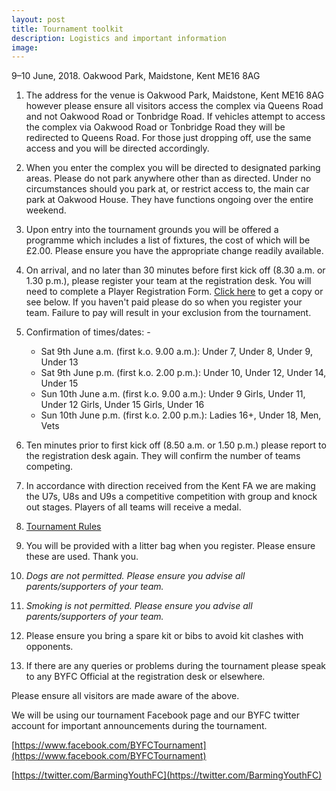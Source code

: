```yaml
---
layout: post
title: Tournament toolkit
description: Logistics and important information
image: 
---
```



9–10 June, 2018. Oakwood Park, Maidstone, Kent ME16 8AG

1. The address for the venue is Oakwood Park, Maidstone, Kent ME16 8AG however please ensure all visitors access the complex via Queens Road and not Oakwood Road or Tonbridge Road. If vehicles attempt to access the complex via Oakwood Road or Tonbridge Road they will be redirected to Queens Road.
For those just dropping off, use the same access and you will be directed accordingly.

2. When you enter the complex you will be directed to designated parking areas. Please do not park anywhere other than as directed. Under no circumstances should you park at, or restrict access to, the main car park at Oakwood House. They have functions ongoing over the entire weekend.

3. Upon entry into the tournament grounds you will be offered a programme which includes a list of fixtures, the cost of which will be £2.00. Please ensure you have the appropriate change readily available.

4. On arrival, and no later than 30 minutes before first kick off (8.30 a.m. or 1.30 p.m.), please register your team at the registration desk. You will need to complete a Player Registration Form. [Click here](https://drive.google.com/open?id=0B1cbuv4Ixxadb0hrdnRUek5xRU0) to get a copy or see below. If you haven't paid please do so when you register your team. Failure to pay will result in your exclusion from the tournament.

5. Confirmation of times/dates: -

	* Sat 9th June a.m. (first k.o. 9.00 a.m.): Under 7, Under 8, Under 9, Under 13
	* Sat 9th June p.m. (first k.o. 2.00 p.m.): Under 10, Under 12, Under 14, Under 15
	* Sun 10th June a.m. (first k.o. 9.00 a.m.): Under 9 Girls, Under 11, Under 12 Girls, Under 15 Girls, Under 16
	* Sun 10th June p.m. (first k.o. 2.00 p.m.): Ladies 16+, Under 18, Men, Vets

6. Ten minutes prior to first kick off (8.50 a.m. or 1.50 p.m.) please report to the registration desk again. They will confirm the number of teams competing.

7. In accordance with direction received from the Kent FA we are making the U7s, U8s and U9s a competitive competition with group and knock out stages. Players of all teams will receive a medal.

8. [Tournament Rules](/2016/08/24/rules.html) 

9. You will be provided with a litter bag when you register. Please ensure these are used. Thank you.

10. _Dogs are not permitted. Please ensure you advise all parents/supporters of your team._

11. _Smoking is not permitted. Please ensure you advise all parents/supporters of your team._

12. Please ensure you bring a spare kit or bibs to avoid kit clashes with opponents.

13. If there are any queries or problems during the tournament please speak to any BYFC Official at the registration desk or elsewhere.

Please ensure all visitors are made aware of the above.


We will be using our tournament Facebook page and our BYFC twitter account for important announcements during the tournament. 

[https://www.facebook.com/BYFCTournament](https://www.facebook.com/BYFCTournament)

[https://twitter.com/BarmingYouthFC](https://twitter.com/BarmingYouthFC)



